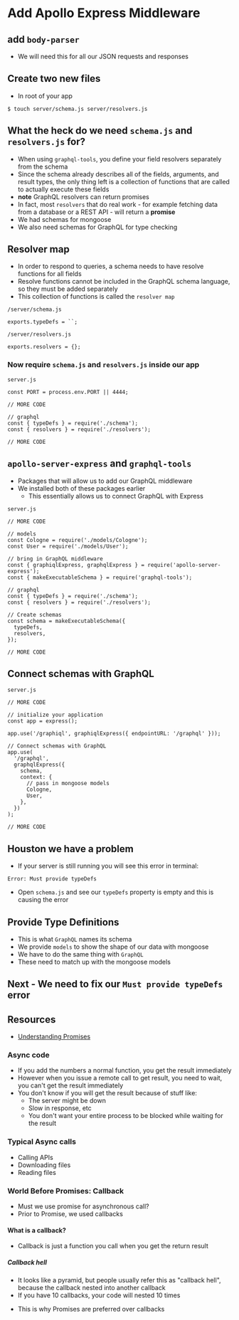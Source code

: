 # Add Apollo Express Middleware
## add `body-parser`
* We will need this for all our JSON requests and responses

## Create two new files
* In root of your app

`$ touch server/schema.js server/resolvers.js`

## What the heck do we need `schema.js` and `resolvers.js` for?
* When using `graphql-tools`, you define your field resolvers separately from the schema
* Since the schema already describes all of the fields, arguments, and result types, the only thing left is a collection of functions that are called to actually execute these fields
* **note** GraphQL resolvers can return promises
* In fact, most `resolvers` that do real work - for example fetching data from a database or a REST API - will return a **promise**
* We had schemas for mongoose
* We also need schemas for GraphQL for type checking

## Resolver map
* In order to respond to queries, a schema needs to have resolve functions for all fields
* Resolve functions cannot be included in the GraphQL schema language, so they must be added separately
* This collection of functions is called the `resolver map`

`/server/schema.js`

```
exports.typeDefs = ``;
```

`/server/resolvers.js`

```
exports.resolvers = {};
```

### Now require `schema.js` and `resolvers.js` inside our app
`server.js`

```
const PORT = process.env.PORT || 4444;

// MORE CODE

// graphql
const { typeDefs } = require('./schema');
const { resolvers } = require('./resolvers');

// MORE CODE
```

## `apollo-server-express` and `graphql-tools`
* Packages that will allow us to add our GraphQL middleware
* We installed both of these packages earlier
    - This essentially allows us to connect GraphQL with Express

`server.js`

```
// MORE CODE

// models
const Cologne = require('./models/Cologne');
const User = require('./models/User');

// bring in GraphQL middleware
const { graphiqlExpress, graphqlExpress } = require('apollo-server-express');
const { makeExecutableSchema } = require('graphql-tools');

// graphql
const { typeDefs } = require('./schema');
const { resolvers } = require('./resolvers');

// Create schemas
const schema = makeExecutableSchema({
  typeDefs,
  resolvers,
});

// MORE CODE
```

## Connect schemas with GraphQL
`server.js`

```
// MORE CODE

// initialize your application
const app = express();

app.use('/graphiql', graphiqlExpress({ endpointURL: '/graphql' }));

// Connect schemas with GraphQL
app.use(
  '/graphql',
  graphqlExpress({
    schema,
    context: {
      // pass in mongoose models
      Cologne,
      User,
    },
  })
);

// MORE CODE
```

## Houston we have a problem
* If your server is still running you will see this error in terminal:

`Error: Must provide typeDefs`

* Open `schema.js` and see our `typeDefs` property is empty and this is causing the error

## Provide Type Definitions
* This is what `GraphQL` names its schema
* We provide `models` to show the shape of our data with mongoose
* We have to do the same thing with `GraphQL`
* These need to match up with the mongoose models

## Next - We need to fix our `Must provide typeDefs` error

## Resources
* [Understanding Promises](https://scotch.io/tutorials/javascript-promises-for-dummies)

### Async code
* If you add the numbers a normal function, you get the result immediately
* However when you issue a remote call to get result, you need to wait, you can't get the result immediately
* You don't know if you will get the result because of stuff like:
    - The server might be down
    - Slow in response, etc
    - You don't want your entire process to be blocked while waiting for the result

### Typical Async calls
* Calling APIs
* Downloading files
* Reading files

### World Before Promises: Callback
* Must we use promise for asynchronous call?
* Prior to Promise, we used callbacks

#### What is a callback?
* Callback is just a function you call when you get the return result

##### Callback hell
*  It looks like a pyramid, but people usually refer this as "callback hell", because the callback nested into another callback
*  If you have 10 callbacks, your code will nested 10 times
  -  This is why Promises are preferred over callbacks

